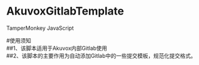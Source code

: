 # AkuvoxGitlabTemplate
TamperMonkey JavaScript

#使用须知  
##1、该脚本适用于Akuvox内部Gitlab使用  
##2、该脚本的主要作用为自动添加Gitlab中的一些提交模板，规范化提交格式。  


